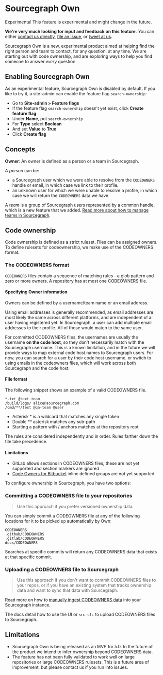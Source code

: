 # Sourcegraph Own

<aside class="experimental">
<p>
<span class="badge badge-experimental">Experimental</span> This feature is experimental and might change in the future.
</p>

<p><b>We're very much looking for input and feedback on this feature.</b> You can either <a href="https://about.sourcegraph.com/contact">contact us directly</a>, <a href="https://github.com/sourcegraph/sourcegraph">file an issue</a>, or <a href="https://twitter.com/sourcegraph">tweet at us</a>.</p>
</aside>

Sourcegraph Own is a new, experimental product aimed at helping find the right person and team to contact, for any question, at any time. We are starting out with code ownership, and are exploring ways to help you find someone to answer _every_ question.

## Enabling Sourcegraph Own

As an experimental feature, Sourcegraph Own is disabled by default. If you like to try it, a site-admin can enable the feature flag `search-ownership`:

- Go to **Site-admin > Feature flags**
- If the feature flag `search-ownership` doesn't yet exist, click **Create feature flag**
- Under **Name**, put `search-ownership`
- For **Type** select **Boolean**
- And set **Value** to **True**
- Click **Create flag**

## Concepts

**Owner**: An owner is defined as a person or a team in Sourcegraph.

A _person_ can be:
- a Sourcegraph user which we were able to resolve from the `CODEOWNERS` handle or email, in which case we link to their profile.
- an unknown user for which we were unable to resolve a profile, in which case we will return the `CODEOWNERS` data we have.

A _team_ is a group of Sourcegraph users represented by a common handle, which is a new feature that we added. 
[Read more about how to manage teams in Sourcegraph](../admin/teams).

## Code ownership

Code ownership is defined as a strict ruleset. Files can be assigned owners. 
To define rulesets for codeownership, we make use of the CODEOWNERS format.

### The CODEOWNERS format

`CODEOWNERS` files contain a sequence of matching rules - a glob pattern and zero or more owners. 
A repository has at most one CODEOWNERS file. 

#### Specifying Owner information 

Owners can be defined by a username/team name or an email address. 

Using email addresses is generally recommended, as email addresses are most likely the same across different platforms, and are independent of a user having registered yet. 
In Sourcegraph, a user can add multiple email addresses to their profile. All of those would match to the same user.

For committed CODEOWNERS files, the usernames are usually the username **on the code host**, so they don't necessarily match with the Sourcegraph username. 
This is a known limitation, and in the future we will provide ways to map external code host names to Sourcegraph users. 
For now, you can search for a user by their code host username, or switch to using emails in the codeowners files, which will work across both Sourcegraph and the code host.

#### File format

The following snippet shows an example of a valid CODEOWNERS file. 

```
*.txt @text-team
/build/logs/ alice@sourcegraph.com 
/cmd/**/test @qa-team @user
```

- Asterisk * is a wildcard that matches any single token
- Double ** asterisk matches any sub-path
- Starting a pattern with / anchors matches at the repository root

The rules are considered independently and in order. Rules farther down the file take precedence.

#### Limitations

- GitLab allows sections in CODEOWNERS files, these are not yet supported and section markers are ignored
- [Code Owners for Bitbucket](https://marketplace.atlassian.com/apps/1218598/code-owners-for-bitbucket?tab=overview&hosting=cloud) inline defined groups are not yet supported

To configure ownership in Sourcegraph, you have two options:

### Committing a CODEOWNERS file to your repositories

> Use this approach if you prefer versioned ownership data.

You can simply commit a CODEOWNERS file at any of the following locations for it to be picked up automatically by Own:

```
CODEOWNERS
.github/CODEOWNERS
.gitlab/CODEOWNERS
docs/CODEOWNERS
```

Searches at specific commits will return any CODEOWNERS data that exists at that specific commit.

### Uploading a CODEOWNERS file to Sourcegraph

> Use this approach if you don't want to commit CODEOWNERS files to your repos, or if you have an existing system that tracks ownership data and want to sync that data with Sourcegraph.

Read more on how to [manually ingest CODEOWNERS data](codeowners_ingestion.md) into your Sourcegraph instance.

The docs detail how to use the UI or `src-cli` to upload CODEOWNERS files to Sourcegraph.

## Limitations

- Sourcegraph Own is being released as an MVP for 5.0. In the future of the product we intend to infer ownership beyond CODEOWNERS data.
- The feature has not been fully validated to work well on large repositories or large CODEOWNERS rulesets. This is a future area of improvement, but please contact us if you run into issues.